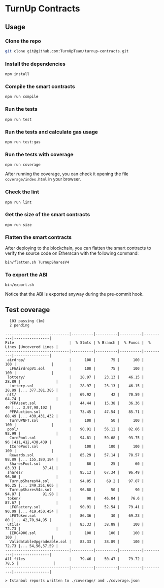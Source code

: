 # TurnUp Contracts

## Usage

### Clone the repo

```bash
git clone git@github.com:TurnUpTeam/turnup-contracts.git
```

### Install the dependencies

```
npm install
```

### Compile the smart contracts

```
npm run compile
```

### Run the tests

```
npm run test
```

### Run the tests and calculate gas usage

```
npm run test:gas
```

### Run the tests with coverage

```
npm run coverage
```

After running the coverage, you can check it opening the file `coverage/index.html` in your browser.

### Check the lint

```
npm run lint
```

### Get the size of the smart contracts

```
npm run size
```

### Flatten the smart contracts

After deploying to the blockchain, you can flatten the smart contracts to verify the source code on Etherscan with the following command:

```
bin/flatten.sh TurnupSharesV4
```

### To export the ABI

```
bin/export.sh
```

Notice that the ABI is exported anyway during the pre-commit hook.

## Test coverage

```
  103 passing (1m)
  2 pending

-----------------------------|----------|----------|----------|----------|----------------|
File                         |  % Stmts | % Branch |  % Funcs |  % Lines |Uncovered Lines |
-----------------------------|----------|----------|----------|----------|----------------|
 airdrop/                    |      100 |       75 |      100 |      100 |                |
  LFGAirdropV1.sol           |      100 |       75 |      100 |      100 |                |
 lottery/                    |    28.97 |    23.13 |    46.15 |    28.89 |                |
  Lottery.sol                |    28.97 |    23.13 |    46.15 |    28.89 |... 377,381,385 |
 nft/                        |    69.92 |       42 |    70.59 |    64.74 |                |
  PFPAsset.sol               |    44.44 |    15.38 |    36.36 |       40 |... 3,97,98,102 |
  PFPAuction.sol             |    73.45 |    47.54 |    85.71 |    68.49 |... 430,431,432 |
  TurnUPNFT.sol              |      100 |       50 |      100 |      100 |                |
 pool/                       |    90.91 |    56.12 |    82.86 |    92.99 |                |
  CorePool.sol               |    94.81 |    59.68 |    93.75 |       96 |411,412,438,439 |
  ICorePool.sol              |      100 |      100 |      100 |      100 |                |
  Rewards.sol                |    85.29 |    57.14 |    78.57 |    88.89 |... 155,180,184 |
  SharesPool.sol             |       80 |       25 |       60 |    83.33 |          37,41 |
 shares/                     |    95.13 |    67.34 |    96.49 |    96.06 |                |
  TurnupSharesV4.sol         |    94.85 |     69.2 |    97.87 |    96.25 |... 249,251,665 |
  TurnupSharesV4c.sol        |    96.88 |       50 |       90 |    94.87 |          91,98 |
 token/                      |       90 |    46.84 |     76.6 |    87.67 |                |
  LFGFactory.sol             |    90.91 |    52.54 |    79.41 |    90.09 |... 419,450,454 |
  LFGToken.sol               |    86.36 |       30 |    69.23 |       80 |... 42,70,94,95 |
 utils/                      |    83.33 |    38.89 |      100 |    72.73 |                |
  IERC4906.sol               |      100 |      100 |      100 |      100 |                |
  ValidatableUpgradeable.sol |    83.33 |    38.89 |      100 |    72.73 |... 54,56,57,59 |
-----------------------------|----------|----------|----------|----------|----------------|
All files                    |    79.46 |    50.47 |    79.72 |     78.5 |                |
-----------------------------|----------|----------|----------|----------|----------------|

> Istanbul reports written to ./coverage/ and ./coverage.json

```
